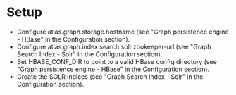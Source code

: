 
# Setup

- Configure atlas.graph.storage.hostname (see "Graph persistence engine - HBase" in the Configuration section).
- Configure atlas.graph.index.search.solr.zookeeper-url (see "Graph Search Index - Solr" in the Configuration section).
- Set HBASE_CONF_DIR to point to a valid HBase config directory (see "Graph persistence engine - HBase" in the Configuration section).
- Create the SOLR indices (see "Graph Search Index - Solr" in the Configuration section).




